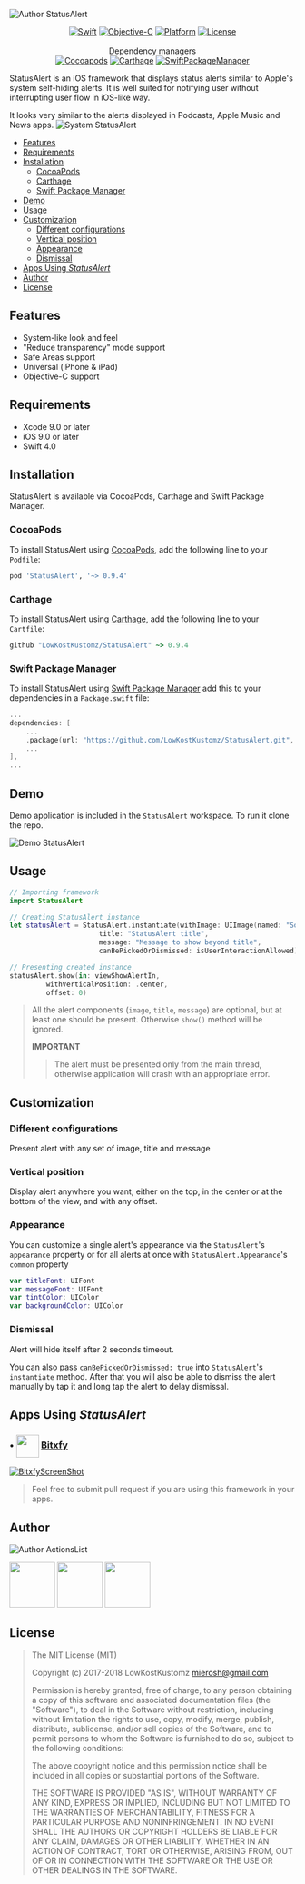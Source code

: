 ![Author StatusAlert](https://assets.gitlab-static.net/ZEBSTER/FrameworksAssets/raw/master/StatusAlert/StatusAlertHeader.png)

<p align="center">
<a href=""><img alt="Swift" src="https://img.shields.io/badge/Swift-4.0-orange.svg?style=flat" /></a>
<a href=""><img alt="Objective-C" src="https://img.shields.io/badge/Objective--C-supported-blue.svg?style=flat" /></a>
<a href="http://cocoapods.org/pods/StatusAlert"><img alt="Platform" src="https://img.shields.io/cocoapods/p/StatusAlert.svg?style=flat&label=Platform" /></a>
<a href="https://raw.githubusercontent.com/LowKostKustomz/StatusAlert/master/LICENSE"><img alt="License" src="https://img.shields.io/cocoapods/l/StatusAlert.svg?style=flat&label=License" /></a>
<br /><br />Dependency managers<br />
<a href="http://cocoapods.org/pods/StatusAlert"><img alt="Cocoapods" src="https://img.shields.io/cocoapods/v/StatusAlert.svg?style=flat&label=Cocoapods" /></a>
<a href="https://github.com/Carthage/Carthage"><img alt="Carthage" src="https://img.shields.io/badge/Carthage-compatible-4BC51D.svg?style=flat" /></a>
<a href="https://swiftpkgs.ng.bluemix.net/package/LowKostKustomz/StatusAlert"><img alt="SwiftPackageManager" src="https://img.shields.io/badge/Swift_Package_Manager-compatible-orange.svg?style=flat" /></a>
<br />
</p>




StatusAlert is an iOS framework that displays status alerts similar to Apple's system self-hiding alerts. It is well suited for notifying user without interrupting user flow in iOS-like way.

It looks very similar to the alerts displayed in Podcasts, Apple Music and News apps.
![System StatusAlert](Assets/iPhonesWithSystemAlerts.png)

 - [Features](#features)
 - [Requirements](#requirements)
 - [Installation](#installation)
	- [CocoaPods](#cocoapods)
	- [Carthage](#carthage)
	- [Swift Package Manager](#swift-package-manager)
 - [Demo](#demo)
 - [Usage](#usage)
 - [Customization](#customization)
 	- [Different configurations](#different-configurations)
 	- [Vertical position](#vertical-position)
 	- [Appearance](#appearance)
 	- [Dismissal](#dismissal)
 - [Apps Using _StatusAlert_](#apps-using-statusalert)
 - [Author](#author)
 - [License](#license)

## Features

* System-like look and feel
* "Reduce transparency" mode support
* Safe Areas support
* Universal (iPhone & iPad)
* Objective-C support

## Requirements

* Xcode 9.0 or later
* iOS 9.0 or later
* Swift 4.0

## Installation

StatusAlert is available via CocoaPods, Carthage and Swift Package Manager.

### CocoaPods

To install StatusAlert using [CocoaPods](http://cocoapods.org), add the following line to your `Podfile`:

```ruby
pod 'StatusAlert', '~> 0.9.4'
```

### Carthage

To install StatusAlert using [Carthage](https://github.com/Carthage/Carthage), add the following line to your `Cartfile`:

```ruby
github "LowKostKustomz/StatusAlert" ~> 0.9.4
```

### Swift Package Manager

To install StatusAlert using [Swift Package Manager](https://github.com/apple/swift-package-manager) add this to your dependencies in a `Package.swift` file:

```swift
...
dependencies: [
	...
	.package(url: "https://github.com/LowKostKustomz/StatusAlert.git", .exact("0.9.4"))
	...
],
...
```

## Demo

Demo application is included in the `StatusAlert` workspace. To run it clone the repo.

![Demo StatusAlert](Assets/iPhonesWithStatusAlert.png)

## Usage

```swift
// Importing framework
import StatusAlert

// Creating StatusAlert instance
let statusAlert = StatusAlert.instantiate(withImage: UIImage(named: "Some image name"),
					  title: "StatusAlert title",
					  message: "Message to show beyond title",
					  canBePickedOrDismissed: isUserInteractionAllowed)

// Presenting created instance
statusAlert.show(in: viewShowAlertIn,
		 withVerticalPosition: .center,
		 offset: 0)
```
> All the alert components (`image`, `title`, `message`) are optional, but at least one should be present. Otherwise `show()` method will be ignored.
>
> **IMPORTANT**
>  > The alert must be presented only from the main thread, otherwise application will crash with an appropriate error.

## Customization

### Different configurations

Present alert with any set of image, title and message

### Vertical position

Display alert anywhere you want, either on the top, in the center or at the bottom of the view, and with any offset.

### Appearance

You can customize a single alert's appearance via the `StatusAlert`'s `appearance` property or for all alerts at once with `StatusAlert.Appearance`'s `common` property

```swift
var titleFont: UIFont
var messageFont: UIFont
var tintColor: UIColor
var backgroundColor: UIColor
```

### Dismissal

Alert will hide itself after 2 seconds timeout.

You can also pass `canBePickedOrDismissed: true` into `StatusAlert`'s `instantiate` method. After that you will also be able to dismiss the alert manually by tap it and long tap the alert to delay dismissal.

## Apps Using _StatusAlert_

[BitxfyAppStoreLink]: https://itunes.apple.com/us/app/bitxfy-bitcoin-wallet/id1326910438?ls=1&mt=8

### • <img src="Assets/BitxfyIcon.png" align="center" width="40"> [Bitxfy][BitxfyAppstoreLink]

[![BitxfyScreenShot](Assets/BitxfyStatusAlert.png)][BitxfyAppstoreLink]

> Feel free to submit pull request if you are using this framework in your apps.

## Author

[FrameworksRepo]: https://github.com/LowKostKustomz/Frameworks

![Author ActionsList](https://assets.gitlab-static.net/ZEBSTER/FrameworksAssets/raw/master/ActionsList/ActionsListAuthor.png)

[<img src="https://assets.gitlab-static.net/ZEBSTER/FrameworksAssets/raw/master/Socials/Twitter.png" width="80">](https://twitter.com/LowKostKustomz)
[<img src="https://assets.gitlab-static.net/ZEBSTER/FrameworksAssets/raw/master/Socials/Email.png" width="80">](mierosh@gmail.com)
[<img src="https://assets.gitlab-static.net/ZEBSTER/FrameworksAssets/raw/master/Socials/Portfolio.png" width="80">][FrameworksRepo]

## License

> The MIT License (MIT)
>
> Copyright (c) 2017-2018 LowKostKustomz <mierosh@gmail.com>
>
> Permission is hereby granted, free of charge, to any person obtaining a copy
> of this software and associated documentation files (the "Software"), to deal
> in the Software without restriction, including without limitation the rights
> to use, copy, modify, merge, publish, distribute, sublicense, and/or sell
> copies of the Software, and to permit persons to whom the Software is
> furnished to do so, subject to the following conditions:
> 
> The above copyright notice and this permission notice shall be included in
> all copies or substantial portions of the Software.
> 
> THE SOFTWARE IS PROVIDED "AS IS", WITHOUT WARRANTY OF ANY KIND, EXPRESS OR
> IMPLIED, INCLUDING BUT NOT LIMITED TO THE WARRANTIES OF MERCHANTABILITY,
> FITNESS FOR A PARTICULAR PURPOSE AND NONINFRINGEMENT. IN NO EVENT SHALL THE
> AUTHORS OR COPYRIGHT HOLDERS BE LIABLE FOR ANY CLAIM, DAMAGES OR OTHER
> LIABILITY, WHETHER IN AN ACTION OF CONTRACT, TORT OR OTHERWISE, ARISING FROM,
> OUT OF OR IN CONNECTION WITH THE SOFTWARE OR THE USE OR OTHER DEALINGS IN
> THE SOFTWARE.